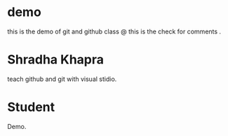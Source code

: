 # demo
this is the demo of git and github class
@ this is the check for comments .

# Shradha Khapra
teach github and git with visual stidio.
# Student
Demo.